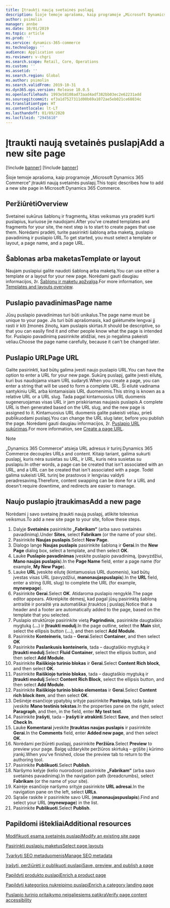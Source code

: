 ```yaml
---
title: Įtraukti naują svetainės puslapį
description: Šioje temoje aprašoma, kaip programoje „Microsoft Dynamics 365 Commerce“ įtraukti naują svetainės puslapį.
author: psimolin
manager: annbe
ms.date: 10/01/2019
ms.topic: article
ms.prod: ''
ms.service: dynamics-365-commerce
ms.technology: ''
audience: Application user
ms.reviewer: v-chgri
ms.search.scope: Retail, Core, Operations
ms.custom: ''
ms.assetid: ''
ms.search.region: Global
ms.author: psimolin
ms.search.validFrom: 2019-10-31
ms.dyn365.ops.version: Release 10.0.5
ms.openlocfilehash: 1993e58108ad73aad4adf382bb03ec2e62231add
ms.sourcegitcommit: ef3a1d7527311d00b69a1072ae5eb021ce68034c
ms.translationtype: HT
ms.contentlocale: lt-LT
ms.lasthandoff: 01/09/2020
ms.locfileid: "2945610"
---
```

# <a name="add-a-new-site-page"></a><span data-ttu-id="23a62-103">Įtraukti naują svetainės puslapį</span><span class="sxs-lookup"><span data-stu-id="23a62-103">Add a new site page</span></span>

[!include [banner](includes/preview-banner.md)]
[!include [banner](includes/banner.md)]

<span data-ttu-id="23a62-104">Šioje temoje aprašoma, kaip programoje „Microsoft Dynamics 365 Commerce“ įtraukti naują svetainės puslapį.</span><span class="sxs-lookup"><span data-stu-id="23a62-104">This topic describes how to add a new site page in Microsoft Dynamics 365 Commerce.</span></span>

## <a name="overview"></a><span data-ttu-id="23a62-105">Peržiūrėti</span><span class="sxs-lookup"><span data-stu-id="23a62-105">Overview</span></span>

<span data-ttu-id="23a62-106">Svetainei sukūrus šablonų ir fragmentų, kitas veiksmas yra pradėti kurti puslapius, kuriuose jie naudojami.</span><span class="sxs-lookup"><span data-stu-id="23a62-106">After you've created templates and fragments for your site, the next step is to start to create pages that use them.</span></span> <span data-ttu-id="23a62-107">Norėdami pradėti, turite pasirinkti šabloną arba maketą, puslapio pavadinimą ir puslapio URL.</span><span class="sxs-lookup"><span data-stu-id="23a62-107">To get started, you must select a template or layout, a page name, and a page URL.</span></span>

## <a name="template-or-layout"></a><span data-ttu-id="23a62-108">Šablonas arba maketas</span><span class="sxs-lookup"><span data-stu-id="23a62-108">Template or layout</span></span>

<span data-ttu-id="23a62-109">Naujam puslapiui galite naudoti šabloną arba maketą.</span><span class="sxs-lookup"><span data-stu-id="23a62-109">You can use either a template or a layout for your new page.</span></span> <span data-ttu-id="23a62-110">Norėdami gauti daugiau informacijos, žr. [Šablonų ir maketų apžvalga](templates-layouts-overview.md).</span><span class="sxs-lookup"><span data-stu-id="23a62-110">For more information, see [Templates and layouts overview](templates-layouts-overview.md).</span></span>

## <a name="page-name"></a><span data-ttu-id="23a62-111">Puslapio pavadinimas</span><span class="sxs-lookup"><span data-stu-id="23a62-111">Page name</span></span>

<span data-ttu-id="23a62-112">Jūsų puslapio pavadinimas turi būti unikalus.</span><span class="sxs-lookup"><span data-stu-id="23a62-112">The page name must be unique to your page.</span></span> <span data-ttu-id="23a62-113">Jis turi būti aprašomasis, kad galėtumėte lengvai jį rasti ir kiti žmonės žinotų, kam puslapis skirtas.</span><span class="sxs-lookup"><span data-stu-id="23a62-113">It should be descriptive, so that you can easily find it and other people know what the page is intended for.</span></span> <span data-ttu-id="23a62-114">Puslapio pavadinimą pasirinkite atidžiai, nes jo negalima pakeisti vėliau.</span><span class="sxs-lookup"><span data-stu-id="23a62-114">Choose the page name carefully, because it can't be changed later.</span></span>

## <a name="page-url"></a><span data-ttu-id="23a62-115">Puslapio URL</span><span class="sxs-lookup"><span data-stu-id="23a62-115">Page URL</span></span>

<span data-ttu-id="23a62-116">Galite pasirinkti, kad būtų galima įvesti naujo puslapio URL.</span><span class="sxs-lookup"><span data-stu-id="23a62-116">You can have the option to enter a URL for your new page.</span></span> <span data-ttu-id="23a62-117">Sukūrę puslapį, galite įvesti eilutę, kuri bus naudojama visam URL sudaryti.</span><span class="sxs-lookup"><span data-stu-id="23a62-117">When you create a page, you can enter a string that will be used to form a complete URL.</span></span> <span data-ttu-id="23a62-118">Ši eilutė vadinama santykiniu URL arba kintamaisiais URL duomenimis.</span><span class="sxs-lookup"><span data-stu-id="23a62-118">This string is known as a relative URL or a URL slug.</span></span> <span data-ttu-id="23a62-119">Tada pagal kintamuosius URL duomenis sugeneruojamas visas URL ir jam priskiriamas naujasis puslapis.</span><span class="sxs-lookup"><span data-stu-id="23a62-119">A complete URL is then generated based on the URL slug, and the new page is assigned to it.</span></span> <span data-ttu-id="23a62-120">Kintamuosius URL duomenis galite pakeisti vėliau, prieš publikuodami puslapį.</span><span class="sxs-lookup"><span data-stu-id="23a62-120">You can change the URL slug later, before you publish the page.</span></span> <span data-ttu-id="23a62-121">Norėdami gauti daugiau informacijos, žr. [Puslapio URL sukūrimas](create-page-URL.md).</span><span class="sxs-lookup"><span data-stu-id="23a62-121">For more information, see [Create a page URL](create-page-URL.md).</span></span>

> [!NOTE]
> <span data-ttu-id="23a62-122">„Dynamics 365 Commerce“ atsieja URL adresus ir turinį.</span><span class="sxs-lookup"><span data-stu-id="23a62-122">Dynamics 365 Commerce decouples URLs and content.</span></span> <span data-ttu-id="23a62-123">Kitaip tariant, galima sukurti puslapį, kuris nėra susietas su URL, ir URL, kuris nėra susietas su puslapiu.</span><span class="sxs-lookup"><span data-stu-id="23a62-123">In other words, a page can be created that isn't associated with an URL, and a URL can be created that isn't associated with a page.</span></span> <span data-ttu-id="23a62-124">Todėl galima sukeisti URL turinį be prastovos ir lengviau valdyti peradresavimą.</span><span class="sxs-lookup"><span data-stu-id="23a62-124">Therefore, content swapping can be done for a URL and doesn't require downtime, and redirects are easier to manage.</span></span>

## <a name="add-a-new-page"></a><span data-ttu-id="23a62-125">Naujo puslapio įtraukimas</span><span class="sxs-lookup"><span data-stu-id="23a62-125">Add a new page</span></span>

<span data-ttu-id="23a62-126">Norėdami į savo svetainę įtraukti naują puslapį, atlikite tolesnius veiksmus.</span><span class="sxs-lookup"><span data-stu-id="23a62-126">To add a new site page to your site, follow these steps.</span></span>

1. <span data-ttu-id="23a62-127">Dalyje **Svetainės** pasirinkite **„Fabrikam“** (arba savo svetainės pavadinimą).</span><span class="sxs-lookup"><span data-stu-id="23a62-127">Under **Sites**, select **Fabrikam** (or the name of your site).</span></span>
1. <span data-ttu-id="23a62-128">Pasirinkite **Naujas puslapis**.</span><span class="sxs-lookup"><span data-stu-id="23a62-128">Select **New Page**.</span></span>
1. <span data-ttu-id="23a62-129">Dialogo lange **Naujas puslapis** pasirinkite šabloną ir **Gerai**.</span><span class="sxs-lookup"><span data-stu-id="23a62-129">In the **New Page** dialog box, select a template, and then select **OK**.</span></span>
1. <span data-ttu-id="23a62-130">Lauke **Puslapio pavadinimas** įveskite puslapio pavadinimą, (pavyzdžiui, **Mano naujas puslapis**).</span><span class="sxs-lookup"><span data-stu-id="23a62-130">In the **Page Name** field, enter a page name (for example, **My New Page**).</span></span>
1. <span data-ttu-id="23a62-131">Lauke **URL** įveskite eilutę (kintamuosius URL duomenis), kad būtų įvestas visas URL (pavyzdžiui, **manonaujaspuslapis**).</span><span class="sxs-lookup"><span data-stu-id="23a62-131">In the **URL** field, enter a string (URL slug) to complete the URL (for example, **mynewpage**).</span></span>
1. <span data-ttu-id="23a62-132">Pasirinkite **Gerai**.</span><span class="sxs-lookup"><span data-stu-id="23a62-132">Select **OK**.</span></span> <span data-ttu-id="23a62-133">Atidaroma puslapio rengyklė.</span><span class="sxs-lookup"><span data-stu-id="23a62-133">The page editor appears.</span></span> <span data-ttu-id="23a62-134">Atkreipkite dėmesį, kad pagal jūsų pasirinktą šabloną antraštė ir poraštė yra automatiškai įtrauktos į puslapį.</span><span class="sxs-lookup"><span data-stu-id="23a62-134">Notice that a header and a footer are automatically added to the page, based on the template that you selected.</span></span>
1. <span data-ttu-id="23a62-135">Puslapio struktūroje pasirinkite vietą **Pagrindinis**, pasirinkite daugtaškio mygtuką (**...**) ir **Įtraukti modulį**.</span><span class="sxs-lookup"><span data-stu-id="23a62-135">In the page outline, select the **Main** slot, select the ellipsis button (**...**), and then select **Add Module**.</span></span>
1. <span data-ttu-id="23a62-136">Pasirinkite **Konteineris**, tada – **Gerai**.</span><span class="sxs-lookup"><span data-stu-id="23a62-136">Select **Container**, and then select **OK**</span></span>
1. <span data-ttu-id="23a62-137">Pasirinkite **Paslankusis konteineris**, tada – daugtaškio mygtuką ir **Įtraukti modulį**.</span><span class="sxs-lookup"><span data-stu-id="23a62-137">Select **Fluid Container**, select the ellipsis button, and then select **Add Module**.</span></span>
1. <span data-ttu-id="23a62-138">Pasirinkite **Raiškiojo turinio blokas** ir **Gerai**.</span><span class="sxs-lookup"><span data-stu-id="23a62-138">Select **Content Rich block**, and then select **OK**.</span></span>
1. <span data-ttu-id="23a62-139">Pasirinkite **Raiškiojo turinio blokas**, tada – daugtaškio mygtuką ir **Įtraukti modulį**.</span><span class="sxs-lookup"><span data-stu-id="23a62-139">Select **Content Rich Block**, select the ellipsis button, and then select **Add Module**.</span></span>
1. <span data-ttu-id="23a62-140">Pasirinkite **Raiškiojo turinio bloko elementas** ir **Gerai**.</span><span class="sxs-lookup"><span data-stu-id="23a62-140">Select **Content rich block item**, and then select **OK**.</span></span>
1. <span data-ttu-id="23a62-141">Dešinėje esančioje ypatybių srityje pasirinkite **Pastraipa**, tada lauke įveskite **Mano testinis tekstas**.</span><span class="sxs-lookup"><span data-stu-id="23a62-141">In the properties pane on the right, select **Paragraph**, and then, in the field, enter **My test text**.</span></span>
1. <span data-ttu-id="23a62-142">Pasirinkite **Įrašyti**, tada – **Įrašyti ir atrakinti**.</span><span class="sxs-lookup"><span data-stu-id="23a62-142">Select **Save**, and then select **Check In**.</span></span>
1. <span data-ttu-id="23a62-143">Lauke **Komentarai** įveskite **Įtrauktas naujas puslapis** ir pasirinkite **Gerai**.</span><span class="sxs-lookup"><span data-stu-id="23a62-143">In the **Comments** field, enter **Added new page**, and then select **OK**.</span></span>
1. <span data-ttu-id="23a62-144">Norėdami peržiūrėti puslapį, pasirinkite **Peržiūra**.</span><span class="sxs-lookup"><span data-stu-id="23a62-144">Select **Preview** to preview your page.</span></span> <span data-ttu-id="23a62-145">Baigę uždarykite peržiūros skirtuką – grįšite į kūrimo įrankį.</span><span class="sxs-lookup"><span data-stu-id="23a62-145">When you've finished, close the preview tab to return to the authoring tool.</span></span>
1. <span data-ttu-id="23a62-146">Pasirinkite **Publikuoti**.</span><span class="sxs-lookup"><span data-stu-id="23a62-146">Select **Publish**.</span></span>
1. <span data-ttu-id="23a62-147">Naršymo kelyje (kelio nuorodose) pasirinkite **„Fabrikam“** (arba savo svetainės pavadinimą).</span><span class="sxs-lookup"><span data-stu-id="23a62-147">In the navigation path (breadcrumbs), select **Fabrikam** (or the name of your site).</span></span>
1. <span data-ttu-id="23a62-148">Kairėje esančioje naršymo srityje pasirinkite **URL adresai**.</span><span class="sxs-lookup"><span data-stu-id="23a62-148">In the navigation pane on the left, select **URLs**.</span></span>
1. <span data-ttu-id="23a62-149">Sąraše raskite ir pasirinkite savo URL (**manonaujaspuslapis**).</span><span class="sxs-lookup"><span data-stu-id="23a62-149">Find and select your URL (**mynewpage**) in the list.</span></span>
1. <span data-ttu-id="23a62-150">Pasirinkite **Publikuoti**.</span><span class="sxs-lookup"><span data-stu-id="23a62-150">Select **Publish**.</span></span>

## <a name="additional-resources"></a><span data-ttu-id="23a62-151">Papildomi ištekliai</span><span class="sxs-lookup"><span data-stu-id="23a62-151">Additional resources</span></span>

[<span data-ttu-id="23a62-152">Modifikuoti esamą svetainės puslapį</span><span class="sxs-lookup"><span data-stu-id="23a62-152">Modify an existing site page</span></span>](modify-existing-page.md)

[<span data-ttu-id="23a62-153">Pasirinkti puslapių maketus</span><span class="sxs-lookup"><span data-stu-id="23a62-153">Select page layouts</span></span>](select-page-layouts.md)

[<span data-ttu-id="23a62-154">Tvarkyti SEO metaduomenis</span><span class="sxs-lookup"><span data-stu-id="23a62-154">Manage SEO metadata</span></span>](manage-seo-metadata.md)

[<span data-ttu-id="23a62-155">Įrašyti, peržiūrėti ir publikuoti puslapį</span><span class="sxs-lookup"><span data-stu-id="23a62-155">Save, preview, and publish a page</span></span>](save-preview-publish-page.md)

[<span data-ttu-id="23a62-156">Papildyti produkto puslapį</span><span class="sxs-lookup"><span data-stu-id="23a62-156">Enrich a product page</span></span>](enrich-product-page.md)

[<span data-ttu-id="23a62-157">Papildyti kategorijos nukreipimo puslapį</span><span class="sxs-lookup"><span data-stu-id="23a62-157">Enrich a category landing page</span></span>](enrich-category-page.md)

[<span data-ttu-id="23a62-158">Puslapio turinio pritaikymo neįgaliesiems patikra</span><span class="sxs-lookup"><span data-stu-id="23a62-158">Verify page content accessibility</span></span>](verify-accessibility.md)

